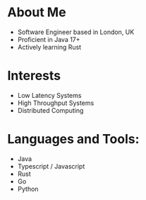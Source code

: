 # About Me
- Software Engineer based in London, UK
- Proficient in Java 17+
- Actively learning Rust

# Interests
- Low Latency Systems
- High Throughput Systems
- Distributed Computing

# Languages and Tools:
- Java
- Typescript / Javascript
- Rust
- Go
- Python